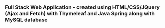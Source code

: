 ### Full Stack Web Application - created using HTML/CSS/JQuery (Ajax and Fetch) with Thymeleaf and Java Spring along with MySQL database
